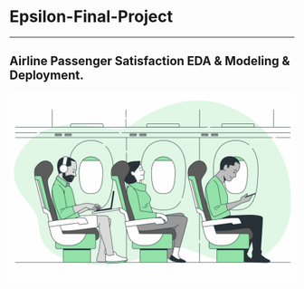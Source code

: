 # Epsilon-Final-Project
--- 
**Airline Passenger Satisfaction EDA &amp; Modeling &amp; Deployment.**
--- 

<img src="airline.jpg">
